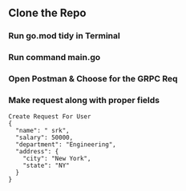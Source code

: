 ## Clone the Repo

### Run go.mod tidy in Terminal

### Run command main.go

### Open Postman & Choose for the GRPC Req

### Make request along with proper fields

```
Create Request For User
{
  "name": " srk",
  "salary": 50000,
  "department": "Engineering",
  "address": {
    "city": "New York",
    "state": "NY"
  }
}
```
